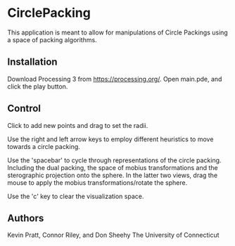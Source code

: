 # CirclePacking

This application is meant to allow for manipulations of Circle Packings using a space of packing algorithms.

Installation
------------
Download Processing 3 from https://processing.org/. Open main.pde, and click the play button.

Control
-------
Click to add new points and drag to set the radii.

Use the right and left arrow keys to employ different heuristics to move towards a circle packing.

Use the 'spacebar' to cycle through representations of the circle packing. Including the dual packing, the space of mobius transformations and the sterographic projection onto the sphere. In the latter two views, drag the mouse to apply the mobius transformations/rotate the sphere.

Use the 'c' key to clear the visualization space.

Authors
-------
Kevin Pratt, Connor Riley, and Don Sheehy
The University of Connecticut
